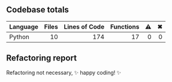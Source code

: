 ## Codebase totals
| **Language** | **Files** | **Lines of Code** | **Functions** | ⚠ | ✖ |
| --- | ---: | ---: | ---: | ---: | ---: |
| Python | 10 | 174 | 17 | 0 | 0 |


## Refactoring report
Refactoring not necessary, ✨ happy coding! ✨
